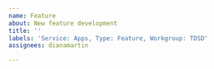 ```yaml
---
name: Feature
about: New feature development
title: ''
labels: 'Service: Apps, Type: Feature, Workgroup: TDSD'
assignees: dianamartin

---
```



